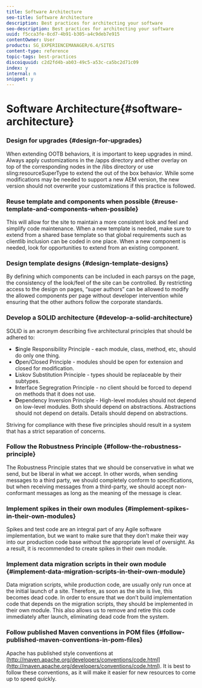 ```yaml
---
title: Software Architecture
seo-title: Software Architecture
description: Best practices for architecting your software
seo-description: Best practices for architecting your software
uuid: f5cca3fe-8cd7-4b91-b305-a4c9deb7e915
contentOwner: User
products: SG_EXPERIENCEMANAGER/6.4/SITES
content-type: reference
topic-tags: best-practices
discoiquuid: c2d2fd4b-ab03-49c5-a53c-ca5bc2d71c09
index: y
internal: n
snippet: y
---
```


# Software Architecture{#software-architecture}

### Design for upgrades {#design-for-upgrades}

When extending OOTB behaviors, it is important to keep upgrades in mind. Always apply customizations in the /apps directory and either overlay on top of the corresponding nodes in the /libs directory or use sling:resourceSuperType to extend the out of the box behavior. While some modifications may be needed to support a new AEM version, the new version should not overwrite your customizations if this practice is followed.

### Reuse template and components when possible {#reuse-template-and-components-when-possible}

This will allow for the site to maintain a more consistent look and feel and simplify code maintenance. When a new template is needed, make sure to extend from a shared base template so that global requirements such as clientlib inclusion can be coded in one place. When a new component is needed, look for opportunities to extend from an existing component.

### Design template designs {#design-template-designs}

By defining which components can be included in each parsys on the page, the consistency of the look/feel of the site can be controlled. By restricting access to the design on pages, “super authors” can be allowed to modify the allowed components per page without developer intervention while ensuring that the other authors follow the corporate standards.

### Develop a SOLID architecture {#develop-a-solid-architecture}

SOLID is an acronym describing five architectural principles that should be adhered to:

* **S**ingle Responsibility Principle - each module, class, method, etc, should do only one thing.
* **O**pen/Closed Principle - modules should be open for extension and closed for modification.
* **L**iskov Substitution Principle - types should be replaceable by their subtypes.
* **I**nterface Segregration Principle - no client should be forced to depend on methods that it does not use.
* **D**ependency Inversion Principle - High-level modules should not depend on low-level modules. Both should depend on abstractions. Abstractions should not depend on details. Details should depend on abstractions.

Striving for compliance with these five principles should result in a system that has a strict separation of concerns.

### Follow the Robustness Principle {#follow-the-robustness-principle}

The Robustness Principle states that we should be conservative in what we send, but be liberal in what we accept. In other words, when sending messages to a third party, we should completely conform to specifications, but when receiving messages from a third-party, we should accept non-conformant messages as long as the meaning of the message is clear.

### Implement spikes in their own modules {#implement-spikes-in-their-own-modules}

Spikes and test code are an integral part of any Agile software implementation, but we want to make sure that they don’t make their way into our production code base without the appropriate level of oversight. As a result, it is recommended to create spikes in their own module.

### Implement data migration scripts in their own module {#implement-data-migration-scripts-in-their-own-module}

Data migration scripts, while production code, are usually only run once at the initial launch of a site. Therefore, as soon as the site is live, this becomes dead code. In order to ensure that we don’t build implementation code that depends on the migration scripts, they should be implemented in their own module. This also allows us to remove and retire this code immediately after launch, eliminating dead code from the system.

### Follow published Maven conventions in POM files {#follow-published-maven-conventions-in-pom-files}

Apache has published style conventions at [http://maven.apache.org/developers/conventions/code.html](http://maven.apache.org/developers/conventions/code.html). It is best to follow these conventions, as it will make it easier for new resources to come up to speed quickly.
